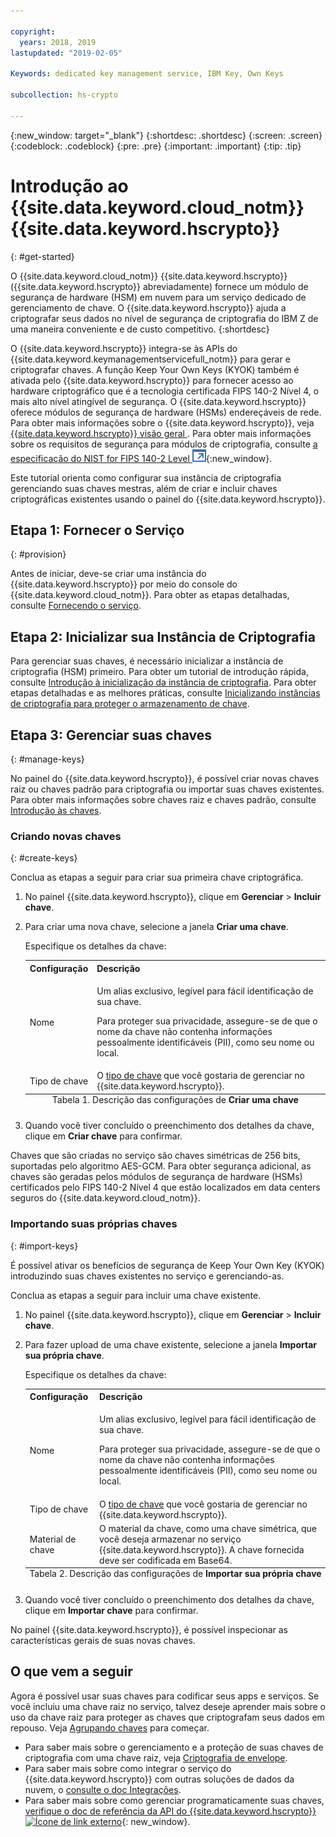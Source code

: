 ```yaml
---

copyright:
  years: 2018, 2019
lastupdated: "2019-02-05"

Keywords: dedicated key management service, IBM Key, Own Keys

subcollection: hs-crypto

---
```


{:new_window: target="_blank"}
{:shortdesc: .shortdesc}
{:screen: .screen}
{:codeblock: .codeblock}
{:pre: .pre}
{:important: .important}
{:tip: .tip}

# Introdução ao {{site.data.keyword.cloud_notm}} {{site.data.keyword.hscrypto}}
{: #get-started}

<!-- {{site.data.keyword.cloud}} {{site.data.keyword.hscrypto}} is in the BETA phase and is for tryout and test purpose only. To prevent data loss, use only test data in the current service. This restriction also applies to using {{site.data.keyword.hscrypto}} with other  {{site.data.keyword.cloud_notm}} services.
{:important} -->

O {{site.data.keyword.cloud_notm}} {{site.data.keyword.hscrypto}} ({{site.data.keyword.hscrypto}} abreviadamente) fornece um módulo de segurança de hardware (HSM) em nuvem para um serviço dedicado de gerenciamento de chave. O {{site.data.keyword.hscrypto}} ajuda a criptografar seus dados no nível de segurança de criptografia do IBM Z de uma maneira conveniente e de custo competitivo.
{:shortdesc}

O {{site.data.keyword.hscrypto}} integra-se às APIs do {{site.data.keyword.keymanagementservicefull_notm}} para gerar e criptografar chaves. A função Keep Your Own Keys (KYOK) também é ativada pelo {{site.data.keyword.hscrypto}} para fornecer acesso ao hardware criptográfico que é a tecnologia certificada FIPS 140-2 Nível 4, o mais alto nível atingível de segurança. O {{site.data.keyword.hscrypto}} oferece módulos de segurança de hardware (HSMs) endereçáveis de rede<!-- and is accessible via PKCS#11 application programming interfaces (APIs) with several popular programming languages such as Java, JavaScript, Swift, and so on-->.  <!-- You can access {{site.data.keyword.hscrypto}} via an Advanced Cryptography Service Provider (ACSP) client, which communicates with the ACSP server to enable you to access the backend cryptographic resources.--> Para obter mais informações sobre o  {{site.data.keyword.hscrypto}}, veja  [ {{site.data.keyword.hscrypto}}  visão geral ](/docs/services/hs-crypto/overview.html). Para obter mais informações sobre os requisitos de segurança para módulos de criptografia, consulte [a especificação do NIST for FIPS 140-2 Level ![Ícone de link externo](image/external_link.svg "Ícone de link externo")](https://csrc.nist.gov/publications/detail/fips/140/2/final){:new_window}.

<!-- {{site.data.keyword.hscrypto}} is the cryptography that {{site.data.keyword.blockchainfull_notm}} Platform is built with. It is also a member of the {{site.data.keyword.cloud_notm}} Hyper Protect Family, including [{{site.data.keyword.cloud_notm}} Hyper Protect DBaaS ![External link icon](image/external_link.svg "External link icon")](https://cloud.ibm.com/docs/services/hypersecure-dbaas/index.html){:new_window}, {{site.data.keyword.cloud_notm}} {{site.data.keyword.hscrypto}}, [{{site.data.keyword.cloud_notm}} Container Service ![External link icon](image/external_link.svg "External link icon")](https://cloud.ibm.com/docs/containers/container_index.html){:new_window}, and [{{site.data.keyword.cloud_notm}} {{site.data.keyword.hsplatform}} ![External link icon](image/external_link.svg "External link icon")](https://cloud.ibm.com/docs/services/hypersecure-platform/index.html){:new_window}. -->

Este tutorial orienta como configurar sua instância de criptografia gerenciando suas chaves mestras, além de criar e incluir chaves criptográficas existentes usando o painel do {{site.data.keyword.hscrypto}}.


## Etapa 1: Fornecer o Serviço
{: #provision}

Antes de iniciar, deve-se criar uma instância do {{site.data.keyword.hscrypto}} por meio do console do {{site.data.keyword.cloud_notm}}. Para obter as etapas detalhadas, consulte [Fornecendo o serviço](/docs/services/hs-crypto/provision.html).

## Etapa 2: Inicializar sua Instância de Criptografia

Para gerenciar suas chaves, é necessário inicializar a instância de criptografia (HSM) primeiro. Para obter um tutorial de introdução rápida, consulte [Introdução à inicialização da instância de criptografia](/docs/services/hs-crypto/get_started_hsm.html). Para obter etapas detalhadas e as melhores práticas, consulte [Inicializando instâncias de criptografia para proteger o armazenamento de chave](/docs/services/hs-crypto/initialize_hsm.html).

## Etapa 3: Gerenciar suas chaves
{: #manage-keys}

No painel do {{site.data.keyword.hscrypto}}, é possível criar novas chaves raiz ou chaves padrão para criptografia ou importar suas chaves existentes. Para obter mais informações sobre chaves raiz e chaves padrão, consulte [Introdução às chaves](/docs/services/hs-crypto/keys_intro.html).

### Criando novas chaves
{: #create-keys}

Conclua as etapas a seguir para criar sua primeira chave criptográfica.

1. No painel {{site.data.keyword.hscrypto}}, clique em **Gerenciar** &gt; **Incluir chave**.
2. Para criar uma nova chave, selecione a janela **Criar uma chave**.

    Especifique os detalhes da chave:

    <table>
      <tr>
        <th>Configuração</th>
        <th>Descrição</th>
      </tr>
      <tr>
        <td>Nome</td>
        <td>
          <p>Um alias exclusivo, legível para fácil identificação de sua chave.</p>
          <p>Para proteger sua privacidade, assegure-se de que o nome da chave não contenha informações pessoalmente identificáveis (PII), como seu nome ou local.</p>
        </td>
      </tr>
      <tr>
        <td>Tipo de chave</td>
        <td>O <a href="/docs/services/key-protect/concepts/envelope-encryption.html#key-types">tipo de chave</a> que você gostaria de gerenciar no {{site.data.keyword.hscrypto}}.</td>
      </tr>
      <caption style="caption-side:bottom;">Tabela 1. Descrição das configurações de <b>Criar uma chave</b></caption>
    </table>

3. Quando você tiver concluído o preenchimento dos detalhes da chave, clique em **Criar chave** para confirmar.

Chaves que são criadas no serviço são chaves simétricas de 256 bits, suportadas pelo algoritmo AES-GCM. Para obter segurança adicional, as chaves são geradas pelos módulos de segurança de hardware (HSMs) certificados pelo FIPS 140-2 Nível 4 que estão localizados em data centers seguros do {{site.data.keyword.cloud_notm}}.

### Importando suas próprias chaves
{: #import-keys}

É possível ativar os benefícios de segurança de Keep Your Own Key (KYOK) introduzindo suas chaves existentes no serviço e gerenciando-as.

Conclua as etapas a seguir para incluir uma chave existente.

1. No painel {{site.data.keyword.hscrypto}}, clique em **Gerenciar** &gt; **Incluir chave**.
2. Para fazer upload de uma chave existente, selecione a janela **Importar sua própria chave**.

    Especifique os detalhes da chave:

    <table>
      <tr>
        <th>Configuração</th>
        <th>Descrição</th>
      </tr>
      <tr>
        <td>Nome</td>
        <td>
          <p>Um alias exclusivo, legível para fácil identificação de sua chave.</p>
          <p>Para proteger sua privacidade, assegure-se de que o nome da chave não contenha informações pessoalmente identificáveis (PII), como seu nome ou local.</p>
        </td>
      </tr>
      <tr>
        <td>Tipo de chave</td>
        <td>O <a href="/docs/services/key-protect/concepts/envelope-encryption.html#key-types">tipo de chave</a> que você gostaria de gerenciar no {{site.data.keyword.hscrypto}}.</td>
      </tr>
      <tr>
        <td>Material de chave</td>
        <td>O material da chave, como uma chave simétrica, que você deseja armazenar no serviço {{site.data.keyword.hscrypto}}. A chave fornecida deve ser codificada em Base64.</td>
      </tr>
      <caption style="caption-side:bottom;">Tabela 2. Descrição das configurações de <b>Importar sua própria chave</b></caption>
    </table>

3. Quando você tiver concluído o preenchimento dos detalhes da chave, clique em **Importar chave** para confirmar.

No painel {{site.data.keyword.hscrypto}}, é possível inspecionar as características gerais de suas novas chaves.

## O que vem a seguir

Agora é possível usar suas chaves para codificar seus apps e serviços. Se você incluiu uma chave raiz no serviço, talvez deseje aprender mais sobre o uso da chave raiz para proteger as chaves que criptografam seus dados em repouso. Veja [Agrupando chaves](/docs/services/hs-crypto/wrap-keys.html) para começar.

- Para saber mais sobre o gerenciamento e a proteção de suas chaves de criptografia com uma chave raiz, veja [Criptografia de envelope](/docs/services/key-protect/concepts/envelope-encryption.html).
- Para saber mais sobre como integrar o serviço do {{site.data.keyword.hscrypto}} com outras soluções de dados da nuvem, o [ consulte o doc Integrações](/docs/services/key-protect/integrations/integrate-services.html).
- Para saber mais sobre como gerenciar programaticamente suas chaves, [verifique o doc de referência da API do {{site.data.keyword.hscrypto}} ![Ícone de link externo](../../icons/launch-glyph.svg "Ícone de link externo")](https://cloud.ibm.com/apidocs/hs-crypto){: new_window}.

<!-- Complete the following steps to provision {{site.data.keyword.hscrypto}}:
1. Log in to your [IBM Cloud account ![External link icon](image/external_link.svg "External link icon")](https://cloud.ibm.com/){:new_window}.
2. Visit [{{site.data.keyword.cloud_notm}} Experimental Services ![External link icon](image/external_link.svg "External link icon")](https://cloud.ibm.com/catalog/labs/){:new_window} to see the list of services in experimental phase.
3. From the **All Categories** navigation pane on the left, click the **Security** category under **Platform**.
4. From the list of services, click the **{{site.data.keyword.hscrypto}}** tile.
5. Select the **{{site.data.keyword.hscrypto}} Lite Plan**, and click **Create** to provision an instance of {{site.data.keyword.IBM_notm}} CloudCrypto in the account, region, and resource group where you log in.-->

<!-- ## Installing ACSP client libraries -->

<!-- You can access {{site.data.keyword.hscrypto}} via an Advanced Cryptography Service Provider (ACSP) client. Complete the following steps to install the ACSP client libraries in your local environment. -->

<!-- 1. Download the installation package from the [GitHub repository ![External link icon](image/external_link.svg "External link icon")](https://github.com/ibm-developer/ibm-cloud-hyperprotectcrypto){:new_window}. In the **packages** folder, choose the installation package file that is suitable for your operation system and CPU architecture. For example, for Ubuntu on x86, choose `acsp-pkcs11-client_1.5-3.5_amd64.deb`.
2. Install the package to install the ACSP client libraries with the `dpkg` command. For example, `dpkg -i acsp-pkcs11-client_1.5-3.5_amd64.deb`. -->



<!-- ## Configuring ACSP client -->

<!-- At the current stage, {{site.data.keyword.hscrypto}} provides only self-signed certificates.

You need to configure the ACSP client to enable a proper secure communication channel (mutual TLS) to your service instance in the cloud. -->

<!-- 1. In your {{site.data.keyword.hscrypto}} service instance in {{site.data.keyword.cloud_notm}}, select **Manage** from the left navigator.
2. On the "Manage" screen, click the **Download Config** button to download the `acsp_client_credentials.uue` file.
3. Copy the `acsp_client_credentials.uue` file to the `/opt/ibm/acsp-pkcs11-client/config` directory in your local environment.
4. In the `/opt/ibm/acsp-pkcs11-client/config` directory, decode the file with the following command:
       `base64 --decode acsp_client_credentials.uue > acsp_client_credentials.tar`
5. Extract the client credentials file with the following command:
       `tar xf acsp_client_credentials.tar`
6. Move the `server-config` files into the default place with the following command:
       `mv server-config/* ./`
7. Rename the client credentials file with the following command:
       `mv acsp.properties.client acsp.properties`
8. (Optional:) Change group ID of the files with the following command:
       `chown root.pkcs11 *`
9. Enable ACSP to use the proper config for the service instance in the cloud:
       `export ACSP_P11=/opt/ibm/acsp-pkcs11-client/config/acsp.properties` -->

<!-- Now your ACSP client is operational and your {{site.data.keyword.hscrypto}} is ready to use!

For more information about ACSP client installation and configuration, see [ACSP Client Installation and Configuration Guide ![External link icon](image/external_link.svg "External link icon")](https://github.com/ibm-developer/ibm-cloud-hyperprotectcrypto/blob/master/doc/ACSP-client-config-guide.pdf){:new_window}. -->
